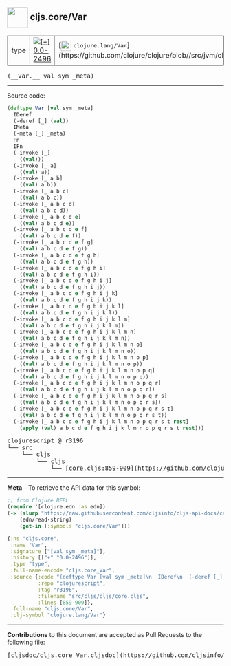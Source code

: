 ## <img width="48px" valign="middle" src="http://i.imgur.com/Hi20huC.png"> cljs.core/Var

 <table border="1">
<tr>

<td>type</td>
<td><a href="https://github.com/cljsinfo/cljs-api-docs/tree/0.0-2496"><img valign="middle" alt="[+] 0.0-2496" src="https://img.shields.io/badge/+-0.0--2496-lightgrey.svg"></a> </td>
<td>
[<img height="24px" valign="middle" src="http://i.imgur.com/1GjPKvB.png"> <samp>clojure.lang/Var</samp>](https://github.com/clojure/clojure/blob//src/jvm/clojure/lang/Var.java)
</td>
</tr>
</table>

 <samp>
(__Var.__ val sym _meta)<br>
</samp>

---





Source code:

```clj
(deftype Var [val sym _meta]
  IDeref
  (-deref [_] (val))
  IMeta
  (-meta [_] _meta)
  Fn
  IFn
  (-invoke [_]
    ((val)))
  (-invoke [_ a]
    ((val) a))
  (-invoke [_ a b]
    ((val) a b))
  (-invoke [_ a b c]
    ((val) a b c))
  (-invoke [_ a b c d]
    ((val) a b c d))
  (-invoke [_ a b c d e]
    ((val) a b c d e))
  (-invoke [_ a b c d e f]
    ((val) a b c d e f))
  (-invoke [_ a b c d e f g]
    ((val) a b c d e f g))
  (-invoke [_ a b c d e f g h]
    ((val) a b c d e f g h))
  (-invoke [_ a b c d e f g h i]
    ((val) a b c d e f g h i))
  (-invoke [_ a b c d e f g h i j]
    ((val) a b c d e f g h i j))
  (-invoke [_ a b c d e f g h i j k]
    ((val) a b c d e f g h i j k))
  (-invoke [_ a b c d e f g h i j k l]
    ((val) a b c d e f g h i j k l))
  (-invoke [_ a b c d e f g h i j k l m]
    ((val) a b c d e f g h i j k l m))
  (-invoke [_ a b c d e f g h i j k l m n]
    ((val) a b c d e f g h i j k l m n))
  (-invoke [_ a b c d e f g h i j k l m n o]
    ((val) a b c d e f g h i j k l m n o))
  (-invoke [_ a b c d e f g h i j k l m n o p]
    ((val) a b c d e f g h i j k l m n o p))
  (-invoke [_ a b c d e f g h i j k l m n o p q]
    ((val) a b c d e f g h i j k l m n o p q))
  (-invoke [_ a b c d e f g h i j k l m n o p q r]
    ((val) a b c d e f g h i j k l m n o p q r))
  (-invoke [_ a b c d e f g h i j k l m n o p q r s]
    ((val) a b c d e f g h i j k l m n o p q r s))
  (-invoke [_ a b c d e f g h i j k l m n o p q r s t]
    ((val) a b c d e f g h i j k l m n o p q r s t))
  (-invoke [_ a b c d e f g h i j k l m n o p q r s t rest]
    (apply (val) a b c d e f g h i j k l m n o p q r s t rest)))
```

 <pre>
clojurescript @ r3196
└── src
    └── cljs
        └── cljs
            └── <ins>[core.cljs:859-909](https://github.com/clojure/clojurescript/blob/r3196/src/cljs/cljs/core.cljs#L859-L909)</ins>
</pre>


---

__Meta__ - To retrieve the API data for this symbol:

```clj
;; from Clojure REPL
(require '[clojure.edn :as edn])
(-> (slurp "https://raw.githubusercontent.com/cljsinfo/cljs-api-docs/catalog/cljs-api.edn")
    (edn/read-string)
    (get-in [:symbols "cljs.core/Var"]))
```

```clj
{:ns "cljs.core",
 :name "Var",
 :signature ["[val sym _meta]"],
 :history [["+" "0.0-2496"]],
 :type "type",
 :full-name-encode "cljs.core_Var",
 :source {:code "(deftype Var [val sym _meta]\n  IDeref\n  (-deref [_] (val))\n  IMeta\n  (-meta [_] _meta)\n  Fn\n  IFn\n  (-invoke [_]\n    ((val)))\n  (-invoke [_ a]\n    ((val) a))\n  (-invoke [_ a b]\n    ((val) a b))\n  (-invoke [_ a b c]\n    ((val) a b c))\n  (-invoke [_ a b c d]\n    ((val) a b c d))\n  (-invoke [_ a b c d e]\n    ((val) a b c d e))\n  (-invoke [_ a b c d e f]\n    ((val) a b c d e f))\n  (-invoke [_ a b c d e f g]\n    ((val) a b c d e f g))\n  (-invoke [_ a b c d e f g h]\n    ((val) a b c d e f g h))\n  (-invoke [_ a b c d e f g h i]\n    ((val) a b c d e f g h i))\n  (-invoke [_ a b c d e f g h i j]\n    ((val) a b c d e f g h i j))\n  (-invoke [_ a b c d e f g h i j k]\n    ((val) a b c d e f g h i j k))\n  (-invoke [_ a b c d e f g h i j k l]\n    ((val) a b c d e f g h i j k l))\n  (-invoke [_ a b c d e f g h i j k l m]\n    ((val) a b c d e f g h i j k l m))\n  (-invoke [_ a b c d e f g h i j k l m n]\n    ((val) a b c d e f g h i j k l m n))\n  (-invoke [_ a b c d e f g h i j k l m n o]\n    ((val) a b c d e f g h i j k l m n o))\n  (-invoke [_ a b c d e f g h i j k l m n o p]\n    ((val) a b c d e f g h i j k l m n o p))\n  (-invoke [_ a b c d e f g h i j k l m n o p q]\n    ((val) a b c d e f g h i j k l m n o p q))\n  (-invoke [_ a b c d e f g h i j k l m n o p q r]\n    ((val) a b c d e f g h i j k l m n o p q r))\n  (-invoke [_ a b c d e f g h i j k l m n o p q r s]\n    ((val) a b c d e f g h i j k l m n o p q r s))\n  (-invoke [_ a b c d e f g h i j k l m n o p q r s t]\n    ((val) a b c d e f g h i j k l m n o p q r s t))\n  (-invoke [_ a b c d e f g h i j k l m n o p q r s t rest]\n    (apply (val) a b c d e f g h i j k l m n o p q r s t rest)))",
          :repo "clojurescript",
          :tag "r3196",
          :filename "src/cljs/cljs/core.cljs",
          :lines [859 909]},
 :full-name "cljs.core/Var",
 :clj-symbol "clojure.lang/Var"}

```

---

__Contributions__ to this document are accepted as Pull Requests to the following file:

 <pre>
[cljsdoc/cljs.core_Var.cljsdoc](https://github.com/cljsinfo/cljs-api-docs/blob/master/cljsdoc/cljs.core_Var.cljsdoc)
</pre>

